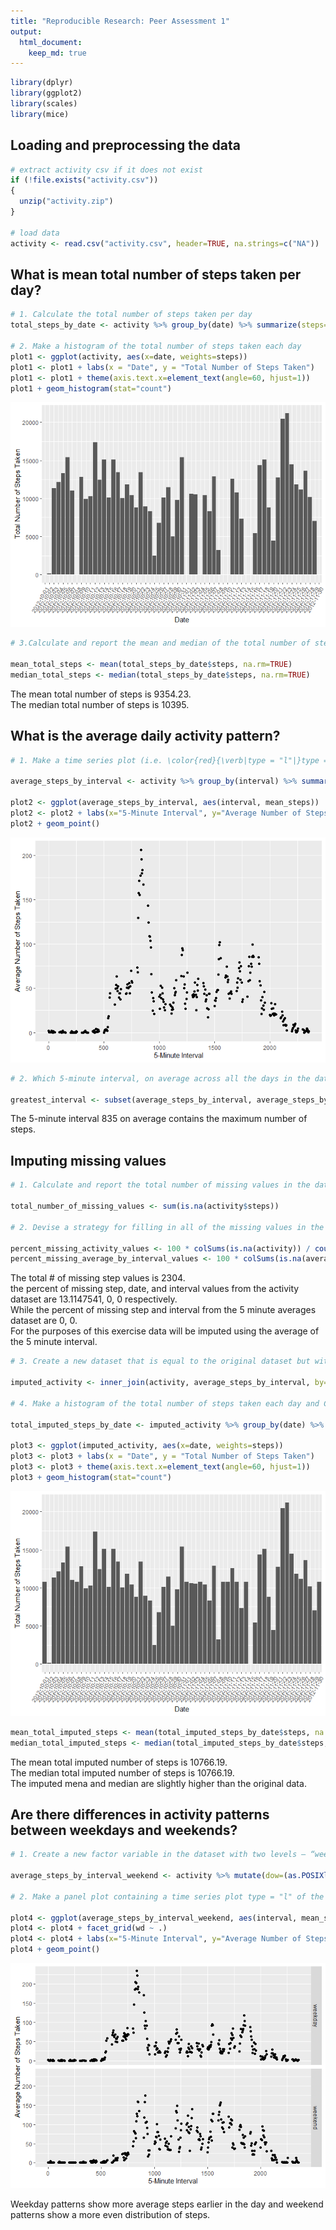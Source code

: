 ```yaml
---
title: "Reproducible Research: Peer Assessment 1"
output: 
  html_document:
    keep_md: true
---
```



```r
library(dplyr)
library(ggplot2)
library(scales)
library(mice)
```

## Loading and preprocessing the data


```r
# extract activity csv if it does not exist
if (!file.exists("activity.csv"))
{
  unzip("activity.zip")
}

# load data
activity <- read.csv("activity.csv", header=TRUE, na.strings=c("NA"))
```

## What is mean total number of steps taken per day?


```r
# 1. Calculate the total number of steps taken per day
total_steps_by_date <- activity %>% group_by(date) %>% summarize(steps=sum(steps, na.rm=TRUE))

# 2. Make a histogram of the total number of steps taken each day
plot1 <- ggplot(activity, aes(x=date, weights=steps)) 
plot1 <- plot1 + labs(x = "Date", y = "Total Number of Steps Taken")
plot1 <- plot1 + theme(axis.text.x=element_text(angle=60, hjust=1))
plot1 + geom_histogram(stat="count")
```

![](PA1_template_files/figure-html/unnamed-chunk-3-1.png)<!-- -->

```r
# 3.Calculate and report the mean and median of the total number of steps taken per day

mean_total_steps <- mean(total_steps_by_date$steps, na.rm=TRUE)
median_total_steps <- median(total_steps_by_date$steps, na.rm=TRUE)
```

The mean total number of steps is 9354.23.  
The median total number of steps is  10395.

## What is the average daily activity pattern?


```r
# 1. Make a time series plot (i.e. \color{red}{\verb|type = "l"|}type = "l") of the 5-minute interval (x-axis) and the average number of steps taken, averaged across all days (y-axis)

average_steps_by_interval <- activity %>% group_by(interval) %>% summarize(mean_steps=mean(steps, na.rm=TRUE))

plot2 <- ggplot(average_steps_by_interval, aes(interval, mean_steps)) 
plot2 <- plot2 + labs(x="5-Minute Interval", y="Average Number of Steps Taken")
plot2 + geom_point()
```

![](PA1_template_files/figure-html/unnamed-chunk-4-1.png)<!-- -->

```r
# 2. Which 5-minute interval, on average across all the days in the dataset, contains the maximum number of steps?

greatest_interval <- subset(average_steps_by_interval, average_steps_by_interval$mean_steps == max(average_steps_by_interval$mean_steps, na.rm=TRUE))$interval
```

The 5-minute interval 835 on average contains the maximum number of steps.  

## Imputing missing values


```r
# 1. Calculate and report the total number of missing values in the dataset

total_number_of_missing_values <- sum(is.na(activity$steps))

# 2. Devise a strategy for filling in all of the missing values in the dataset. The strategy does not need to be sophisticated. For example, you could use the mean/median for that day, or the mean for that 5-minute interval, etc.

percent_missing_activity_values <- 100 * colSums(is.na(activity)) / count(activity)$n
percent_missing_average_by_interval_values <- 100 * colSums(is.na(average_steps_by_interval)) / count(average_steps_by_interval)$n
```

The total # of missing step values is 2304.  
the percent of missing step, date, and interval values from the activity dataset are 13.1147541, 0, 0 respectively.  
While the percent of missing step and interval from the 5 minute averages dataset are 0, 0.  
For the purposes of this exercise data will be imputed using the average of the 5 minute interval.


```r
# 3. Create a new dataset that is equal to the original dataset but with the missing data filled in.

imputed_activity <- inner_join(activity, average_steps_by_interval, by="interval") %>% mutate(steps = ifelse(is.na(steps), mean_steps, steps)) %>% select(-mean_steps)

# 4. Make a histogram of the total number of steps taken each day and Calculate and report the mean and median total number of steps taken per day. Do these values differ from the estimates from the first part of the assignment? What is the impact of imputing missing data on the estimates of the total daily number of steps?

total_imputed_steps_by_date <- imputed_activity %>% group_by(date) %>% summarize(steps=sum(steps, na.rm=TRUE))

plot3 <- ggplot(imputed_activity, aes(x=date, weights=steps)) 
plot3 <- plot3 + labs(x = "Date", y = "Total Number of Steps Taken")
plot3 <- plot3 + theme(axis.text.x=element_text(angle=60, hjust=1))
plot3 + geom_histogram(stat="count")
```

![](PA1_template_files/figure-html/unnamed-chunk-6-1.png)<!-- -->

```r
mean_total_imputed_steps <- mean(total_imputed_steps_by_date$steps, na.rm=TRUE)
median_total_imputed_steps <- median(total_imputed_steps_by_date$steps, na.rm=TRUE)
```

The mean total imputed number of steps is 10766.19.  
The median total imputed number of steps is  10766.19.  
The imputed mena and median are slightly higher than the original data.

## Are there differences in activity patterns between weekdays and weekends?


```r
# 1. Create a new factor variable in the dataset with two levels – “weekday” and “weekend” indicating whether a given date is a weekday or weekend day.

average_steps_by_interval_weekend <- activity %>% mutate(dow=(as.POSIXlt(date)$wday)) %>% mutate(wd=ifelse((dow > 0 & dow < 6), "weekday", "weekend")) %>% group_by(interval, wd) %>% summarize(mean_steps=mean(steps, na.rm=TRUE))

# 2. Make a panel plot containing a time series plot type = "l" of the 5-minute interval (x-axis) and the average number of steps taken, averaged across all weekday days or weekend days (y-axis). See the README file in the GitHub repository to see an example of what this plot should look like using simulated data.

plot4 <- ggplot(average_steps_by_interval_weekend, aes(interval, mean_steps)) 
plot4 <- plot4 + facet_grid(wd ~ .)
plot4 <- plot4 + labs(x="5-Minute Interval", y="Average Number of Steps Taken")
plot4 + geom_point()
```

![](PA1_template_files/figure-html/unnamed-chunk-7-1.png)<!-- -->

Weekday patterns show more average steps earlier in the day and weekend patterns show a more even distribution of steps.
